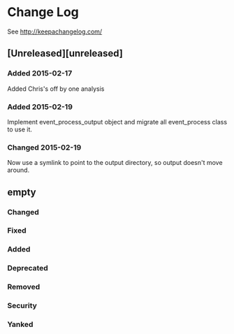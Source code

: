 # Change Log
See http://keepachangelog.com/

## [Unreleased][unreleased]
### Added 2015-02-17

Added Chris's off by one analysis

### Added 2015-02-19

Implement event_process_output object and migrate all event_process class to use it.

### Changed 2015-02-19

Now use a symlink to point to the output directory, so output doesn't move around.

## empty
### Changed
### Fixed
### Added
### Deprecated
### Removed
### Security
### Yanked
